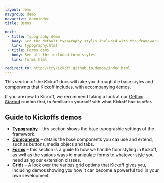 ```yaml
---
layout: demo
navgroup: demo
navactive: demoindex
title: Demos

next:
 - title: Typography demo
   body: See the default typography styles included with the framework
   link: typography.html
 - title: Forms demo
   body: See all the included form styles
   link: forms.html

redirect_to: http://trykickoff.github.io/demos/index.html
---
```


This section of the Kickoff docs will take you through the base styles and components that Kickoff includes, with accompanying demos.

If you are new to Kickoff, we recommend taking a look at our [Getting Started](/kickoff/learn/) section first, to familiarise yourself with what Kickoff has to offer.

## Guide to Kickoffs demos

- **[Typography](typography.html)** – this section shows the base typographic settings of the framework.
- **[Components](components.html)** – details the base components you can use and extend, such as buttons, media objecs and tabs.
- **[Forms](forms.html)** – this section is a guide to how we handle form styling in Kickoff, as well as the various ways to manipulate forms to whatever style you need using our extension classes.
- **[Grids](grids.html)** – A look over the various grid options that Kickoff gives you, including demos showing you how it can become a powerful tool in your own development.
